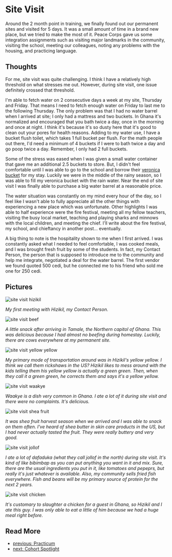 # Site Visit
Around the 2 month point in training, we finally found out our permanent sites and visited for 5 days. It was a small amount of time in a brand new place, but we tried to make the most of it. Peace Corps gave us some integration assignments such as visiting major landmarks in the community, visiting the school, meeting our colleagues, noting any problems with the housing, and practicing language.

## Thoughts
For me, site visit was quite challenging. I think I have a relatively high threshold on what stresses me out. However, during site visit, one issue definitely crossed that threshold.

I'm able to fetch water on 2 consecutive days a week at my site, Thursday and Friday. That means I need to fetch enough water on Friday to last me to the following Thursday. The only problem was that I had no water barrel when I arrived at site; I only had a mattress and two buckets. In Ghana it's normalized and encouraged that you bath twice a day, once in the morning and once at night. I think it's because it's so dusty here that it's good to clean out your pores for health reasons. Adding to my water use, I have a bucket flush toilet, which takes 1 full bucket per flush. For the math people out there, I'd need a minimum of 4 buckets if I were to bath twice a day and go poop twice a day. Remember, I only had 2 full buckets.

Some of the stress was eased when I was given a small water container that gave me an additional 2.5 buckets to store. But, I didn't feel comfortable until I was able to go to the school and borrow their [veronica bucket](https://en.wikipedia.org/wiki/Veronica_bucket) for my stay. Luckily we were in the middle of the rainy season, so I was able to fill my veronica bucket with the rain water. Near the end of site visit I was finally able to purchase a big water barrel at a reasonable price.

The water situation was constantly on my mind every hour of the day, so I feel like I wasn't able to fully appreciate all the other things with experiencing a new place which was unfortunate. Other highlights I was able to half experience were the fire festival, meeting all my fellow teachers, visiting the busy local market, teaching and playing sharks and minnows with the local children, and meeting the chief. I'll write about the fire festival, my school, and chieftancy in another post... eventually.

A big thing to note is the hospitality shown to me when I first arrived. I was constantly asked what I needed to feel comfortable, I was cooked meals, and I was brought fresh fruit by some of the students. In fact, my Contact Person, the person that is supposed to introduce me to the community and help me integrate, negotiated a deal for the water barrel. The first vendor we found quoted 500 cedi, but he connected me to his friend who sold me one for 250 cedi.

## Pictures

![site visit hizikil](/images/site_visit/hizikil.png)

*My first meeting with Hizikil, my Contact Person.*

![site visit beef](/images/site_visit/beef.png)

*A little snack after arriving in Tamale, the Northern capitol of Ghana. This was delicious because I had almost no beefing during homestay. Luckily, there are cows everywhere at my permanent site.*

![site visit yellow yellow](/images/site_visit/yellow_yellow.png)

*My primary mode of transportation around was in Hizikil's yellow yellow. I think we call them rickshaws in the US? Hizikil likes to mess around with the kids telling them his yellow yellow is actually a green green. Then, when they call it a green green, he corrects them and says it's a yellow yellow.*

![site visit waakye](/images/site_visit/waakye.png)

*Waakye is a dish very common in Ghana. I ate a lot of it during site visit and there were no complaints. It's delicious.*

![site visit shea fruit](/images/site_visit/shea_fruit.png)

*It was shea fruit harvest season when we arrived and I was able to snack on them often. I've heard of shea butter in skin care products in the US, but I had never actually tasted the fruit. They were really buttery and very good.*

![site visit jollof](/images/site_visit/jollof.png)

*I ate a lot of dafaduka (what they call jollof in the north) during site visit. It's kind of like bibimbap as you can put anything you want in it and mix. Sure, there are the usual ingredients you put in it, like tomatoes and pepeprs, but really it's just whatever is available. Also, my community sells fried fish everywhere. Fish and beans will be my primary source of protein for the next 2 years.*

![site visit chicken](/images/site_visit/chicken.png)

*It's customary to slaughter a chicken for a guest in Ghana, so Hizikil and I ate this guy. I was only able to eat a little of him because we had a huge meal right before.*

## Read More
 - [previous: Practicum](/practicum.md)
 - [next: Cohort Spotlight](/cohort_spotlight.md)